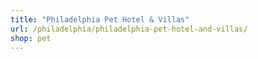 ```yaml
---
title: "Philadelphia Pet Hotel & Villas"
url: /philadelphia/philadelphia-pet-hotel-and-villas/
shop: pet
---
```

